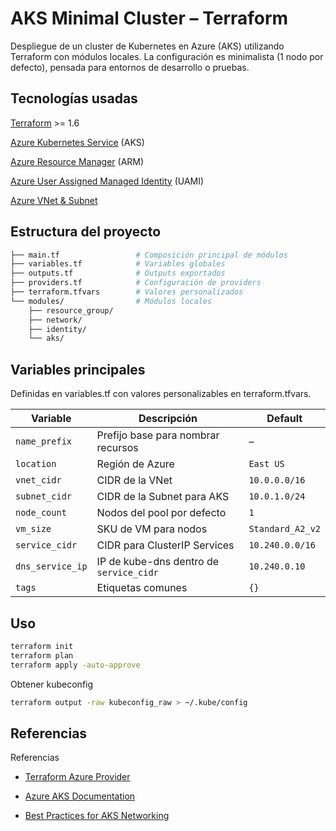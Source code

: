 # AKS Minimal Cluster – Terraform

Despliegue de un cluster de Kubernetes en Azure (AKS) utilizando Terraform con módulos locales.
La configuración es minimalista (1 nodo por defecto), pensada para entornos de desarrollo o pruebas.


## Tecnologías usadas

[Terraform](https://www.terraform.io/) >= 1.6

[Azure Kubernetes Service](https://azure.microsoft.com/en-us/services/kubernetes-service/) (AKS) 

[Azure Resource Manager](https://docs.microsoft.com/en-us/azure/azure-resource-manager/) (ARM)

[Azure User Assigned Managed Identity](https://learn.microsoft.com/en-us/azure/active-directory/managed-identities-azure-resources/overview) (UAMI)

[Azure VNet & Subnet](https://learn.microsoft.com/en-us/azure/virtual-network/virtual-networks-overview)


## Estructura del proyecto

```sh
├── main.tf                 # Composición principal de módulos
├── variables.tf            # Variables globales
├── outputs.tf              # Outputs exportados
├── providers.tf            # Configuración de providers
├── terraform.tfvars        # Valores personalizados
└── modules/                # Módulos locales
    ├── resource_group/
    ├── network/
    ├── identity/
    └── aks/
```
## Variables principales

Definidas en variables.tf con valores personalizables en terraform.tfvars.

| Variable         | Descripción                             | Default          |
| ---------------- | --------------------------------------- | ---------------- |
| `name_prefix`    | Prefijo base para nombrar recursos      | –                |
| `location`       | Región de Azure                         | `East US`        |
| `vnet_cidr`      | CIDR de la VNet                         | `10.0.0.0/16`    |
| `subnet_cidr`    | CIDR de la Subnet para AKS              | `10.0.1.0/24`    |
| `node_count`     | Nodos del pool por defecto              | `1`              |
| `vm_size`        | SKU de VM para nodos                    | `Standard_A2_v2` |
| `service_cidr`   | CIDR para ClusterIP Services            | `10.240.0.0/16`  |
| `dns_service_ip` | IP de kube-dns dentro de `service_cidr` | `10.240.0.10`    |
| `tags`           | Etiquetas comunes                       | `{}`             |

## Uso

```bash
terraform init
terraform plan
terraform apply -auto-approve
```

Obtener kubeconfig

```bash
terraform output -raw kubeconfig_raw > ~/.kube/config
```
## Referencias

Referencias

* [Terraform Azure Provider](https://registry.terraform.io/providers/hashicorp/azurerm/latest/docs)

* [Azure AKS Documentation](https://learn.microsoft.com/en-us/azure/aks/)

* [Best Practices for AKS Networking](https://learn.microsoft.com/en-us/azure/aks/configure-azure-cni)